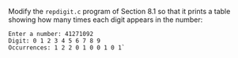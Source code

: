 Modify the `repdigit.c` program of Section 8.1 so that it prints a table showing how
many times each digit appears in the number:
```
Enter a number: 41271092
Digit: 0 1 2 3 4 5 6 7 8 9
Occurrences: 1 2 2 0 1 0 0 1 0 1`
```